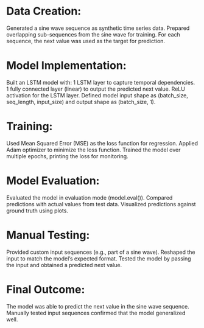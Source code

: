 # Data Creation: 
Generated a sine wave sequence as synthetic time series data.
Prepared overlapping sub-sequences from the sine wave for training.
For each sequence, the next value was used as the target for prediction.

# Model Implementation: 
Built an LSTM model with:
1 LSTM layer to capture temporal dependencies.
1 fully connected layer (linear) to output the predicted next value.
ReLU activation for the LSTM layer.
Defined model input shape as (batch_size, seq_length, input_size) and output shape as (batch_size, 1).

# Training: 
Used Mean Squared Error (MSE) as the loss function for regression.
Applied Adam optimizer to minimize the loss function.
Trained the model over multiple epochs, printing the loss for monitoring.

# Model Evaluation: 
Evaluated the model in evaluation mode (model.eval()).
Compared predictions with actual values from test data.
Visualized predictions against ground truth using plots.

# Manual Testing: 
Provided custom input sequences (e.g., part of a sine wave).
Reshaped the input to match the model’s expected format.
Tested the model by passing the input and obtained a predicted next value.

# Final Outcome: 
The model was able to predict the next value in the sine wave sequence.
Manually tested input sequences confirmed that the model generalized well.
